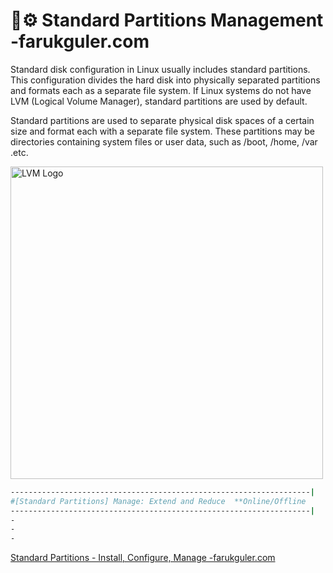 
# 💾⚙️ Standard Partitions Management -farukguler.com

Standard disk configuration in Linux usually includes standard partitions. This configuration divides the hard disk into physically separated partitions and formats each as a separate file system. If Linux systems do not have LVM (Logical Volume Manager), standard partitions are used by default.

Standard partitions are used to separate physical disk spaces of a certain size and format each with a separate file system. These partitions may be directories containing system files or user data, such as /boot, /home, /var .etc.

<p align="left">
  <img src="https://farukguler.com/assets/post_images/disk-lnx.jpg" alt="LVM Logo" width="500"/>
</p>

```sh
-------------------------------------------------------------------|
#[Standard Partitions] Manage: Extend and Reduce  **Online/Offline
-------------------------------------------------------------------|
-
-
-
```
[Standard Partitions - Install, Configure, Manage -farukguler.com](https://farukguler.com/posts/standard-partitions-install-configure-manage/)

